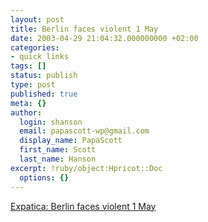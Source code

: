 ```yaml
---
layout: post
title: Berlin faces violent 1 May
date: 2003-04-29 21:04:32.000000000 +02:00
categories:
- quick links
tags: []
status: publish
type: post
published: true
meta: {}
author:
  login: shanson
  email: papascott-wp@gmail.com
  display_name: PapaScott
  first_name: Scott
  last_name: Hanson
excerpt: !ruby/object:Hpricot::Doc
  options: {}
---
```

<p><a title="Right-wing, left-wing, they're all going to party" href="http://www.expatica.com/germany.asp?pad=190,230,&item_id=30818">Expatica: Berlin faces violent 1 May</a></p>
